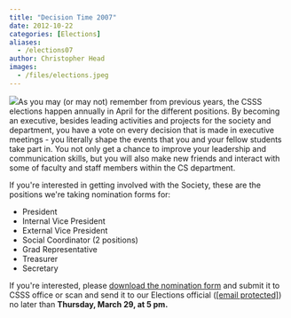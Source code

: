 ```yaml
---
title: "Decision Time 2007"
date: 2012-10-22
categories: [Elections]
aliases:
  - /elections07
author: Christopher Head
images:
  - /files/elections.jpeg
---
```


![](/files/elections.jpeg)As you may (or may not) remember from previous years, the CSSS elections happen annually in April for the different positions. By becoming an executive, besides leading activities and projects for the society and department, you have a vote on every decision that is made in executive meetings - you literally shape the events that you and your fellow students take part in. You not only get a chance to improve your leadership and communication skills, but you will also make new friends and interact with some of faculty and staff members within the CS department.

If you're interested in getting involved with the Society, these are the positions we're taking nomination forms for:

- President
- Internal Vice President
- External Vice President
- Social Coordinator (2 positions)
- Grad Representative
- Treasurer
- Secretary

If you're interested, please [download the nomination form](/files/Elections%202007.pdf) and submit it to CSSS office or scan and send it to our Elections official ([\[email protected\]](/cdn-cgi/l/email-protection#53363f3630273a3c3d2013273b36302631367d3032)) no later than **Thursday, March 29, at 5 pm.**
